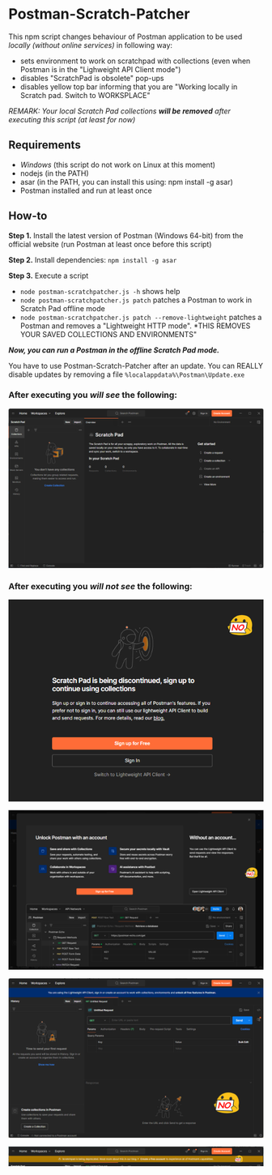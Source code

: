 # Postman-Scratch-Patcher

This npm script changes behaviour of Postman application to be used *locally (without online services)* in following way:
- sets environment to work on scratchpad with collections (even when Postman is in the "Lighweight API Client mode")
- disables "ScratchPad is obsolete" pop-ups
- disables yellow top bar informing that you are "Working locally in Scratch pad. Switch to WORKSPLACE"

*REMARK: Your local Scratch Pad collections **will be removed** after executing this script (at least for now)*

## Requirements
- *Windows* (this script do not work on Linux at this moment)
- nodejs (in the PATH)
- asar (in the PATH, you can install this using: npm install -g asar)
- Postman installed and run at least once

## How-to
**Step 1.** Install the latest version of Postman (Windows 64-bit) from the official website (run Postman at least once before this script)

**Step 2.** Install dependencies: `npm install -g asar`

**Step 3.** Execute a script
- `node postman-scratchpatcher.js -h` shows help
- `node postman-scratchpatcher.js patch` patches a Postman to work in Scratch Pad offline mode
- `node postman-scratchpatcher.js patch --remove-lightweight` patches a Postman and removes a "Lightweight HTTP mode". *THIS REMOVES YOUR SAVED COLLECTIONS AND ENVIRONMENTS"

**_Now, you can run a Postman in the offline Scratch Pad mode._**

You have to use Postman-Scratch-Patcher after an update. You can REALLY disable updates by removing a file `%localappdata%\Postman\Update.exe`

### After executing you *will see* the following:
![Postman Scratchpad Mode](docs/postman-scratchpad-mode.png)

### After executing you *will not see* the following:
![Scratch Pad is being discontinued sign up to continue using collections](docs/Scratch-Pad-is-being-discontinued-sign-up-to-continue-using-collections.png)

![Unlock Postman with an account](docs/Unlock-Postman-with-an-account.png)

![Lightweight API Client](docs/Lightweight-API-Client.png)

![Scratchpad Info Bar](docs/scratchpad-info-bar.png)
